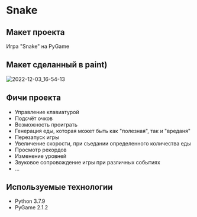 # Snake

## Макет проекта
Игра "Snake" на PyGame

## Макет сделанный в paint)
![2022-12-03_16-54-13](https://user-images.githubusercontent.com/94148371/205493532-5135a7ae-e3b6-4873-a666-17e935855160.png)


## Фичи проекта
- Управление клавиатурой
- Подсчёт очков
- Возможность проиграть
- Генерация еды, которая может быть как "полезная", так и "вреданя"
- Перезапуск игры
- Увеличение скорости, при съедании определенного количества еды
- Просмотр рекордов
- Изменение уровней
- Звуковое сопровождение игры при различных событиях
- ...


## Используемые технологии
- Python 3.7.9
- PyGame 2.1.2
